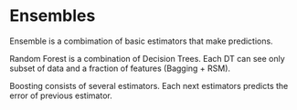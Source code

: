 # Ensembles
Ensemble is a combimation of basic estimators that make predictions. 

Random Forest is a combination of Decision Trees. Each DT can see only subset of data and a fraction of features (Bagging + RSM).

Boosting consists of several estimators. Each next estimators predicts the error of previous estimator.